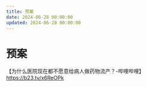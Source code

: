 ```yaml
---
title: 预案
date: 2024-06-28 00:00:00
updated: 2024-06-28 00:00:00
---
```


# 预案

【为什么医院现在都不愿意给病人做药物流产？-哔哩哔哩】 https://b23.tv/x6ReOPk
